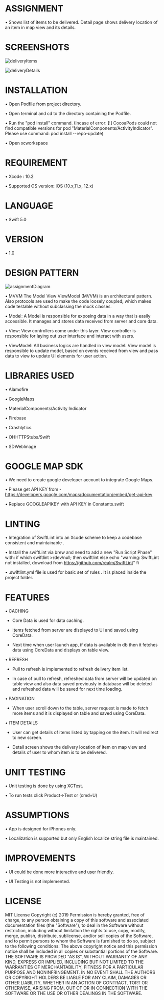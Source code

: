 # ASSIGNMENT

•    Shows list of items to be delivered. Detail page shows delivery location of an item in map view and its details.

# SCREENSHOTS

![deliveryItems](https://user-images.githubusercontent.com/37066441/66645972-71a2c480-ec42-11e9-8e47-420e7ef7a991.png)

![deliveryDetails](https://user-images.githubusercontent.com/37066441/66646013-8bdca280-ec42-11e9-9547-536ad218bfc0.png)

# INSTALLATION

•    Open Podfile from project directory.

•    Open terminal and cd to the directory containing the Podfile.

•    Run the "pod install" command. (Incase of error: [!] CocoaPods could not find compatible versions for pod "MaterialComponents/ActivityIndicator".  Please use command: pod install --repo-update)

•    Open xcworkspace 


# REQUIREMENT

•    Xcode : 10.2

•    Supported OS version: iOS (10.x,11.x, 12.x)


# LANGUAGE

•    Swift 5.0


# VERSION

•    1.0


# DESIGN PATTERN

![assignmentDiagram](https://user-images.githubusercontent.com/37066441/66646952-3ce43c80-ec45-11e9-94b5-3ae0252aa4da.jpg)


•    MVVM
The Model View ViewModel (MVVM) is an architectural pattern. Also protocols are used to make the code loosely coupled, which makes code testable without subclassing the mock classes.

•    Model: 
A Model is responsible for exposing data in a way that is easily accessible. It manages and stores data received from server and core data.

•    View: 
View controllers come under this layer. View controller is responsible for laying out user interface and interact with users.

•    ViewModel: 
All business logics are handled in view model. View model is responsible to update model, based on events received from view and pass data to view to update UI elements for user action.


# LIBRARIES USED
•    Alamofire

•    GoogleMaps

•    MaterialComponents/Activity Indicator

•    Firebase

•    Crashlytics

•    OHHTTPStubs/Swift

•    SDWebImage


# GOOGLE MAP SDK

•    We need to create google developer account to integrate Google Maps.

•    Please get API KEY from - https://developers.google.com/maps/documentation/embed/get-api-key

•    Replace GOOGLEAPIKEY with API KEY in Constants.swift


# LINTING
•    Integration of SwiftLint into an Xcode scheme to keep a codebase consistent and maintainable .

•    Install the swiftLint via brew and need to add a new "Run Script Phase" with:
if which swiftlint >/dev/null; then
swiftlint
else
echo "warning: SwiftLint not installed, download from https://github.com/realm/SwiftLint"
fi

•    .swiftlint.yml file is used for basic set of rules . It is placed inside the project folder.


# FEATURES

•    CACHING

-    Core Data is used for data caching. 

-    Items fetched from server are displayed to UI and saved using CoreData. 

-    Next time when user launch app, if data is available in db then it fetches data using CoreData and displays on table view.

•    REFRESH

-    Pull to refresh is implemented to refresh delivery item list. 

-    In case of pull to refresh, refreshed data from server will be updated on table view and also data saved previously in database will be deleted and refreshed data will be saved for next time loading.

•    PAGINATION

-    When user scroll down to the table, server request is made to fetch more items and it is displayed on table and saved using CoreData. 

•    ITEM DETAILS

-    User can get details of items listed by tapping on the item. It will redirect to new screen. 

-    Detail screen shows the delivery location of item on map view and details of user to whom item is to be delivered. 


# UNIT TESTING
•    Unit testing is done by using XCTest.

•    To run tests click Product->Test or (cmd+U)


# ASSUMPTIONS
•    App is designed for iPhones only.

•    Localization is supported but only English localize string file is maintained.

# IMPROVEMENTS
•    UI could be done more interactive and user friendly.

•    UI Testing is not implemented.

# LICENSE
MIT License
Copyright (c) 2019
Permission is hereby granted, free of charge, to any person obtaining a copy
of this software and associated documentation files (the "Software"), to deal
in the Software without restriction, including without limitation the rights
to use, copy, modify, merge, publish, distribute, sublicense, and/or sell
copies of the Software, and to permit persons to whom the Software is
furnished to do so, subject to the following conditions:
The above copyright notice and this permission notice shall be included in all
copies or substantial portions of the Software.
THE SOFTWARE IS PROVIDED "AS IS", WITHOUT WARRANTY OF ANY KIND, EXPRESS OR
IMPLIED, INCLUDING BUT NOT LIMITED TO THE WARRANTIES OF MERCHANTABILITY,
FITNESS FOR A PARTICULAR PURPOSE AND NONINFRINGEMENT. IN NO EVENT SHALL THE
AUTHORS OR COPYRIGHT HOLDERS BE LIABLE FOR ANY CLAIM, DAMAGES OR OTHER
LIABILITY, WHETHER IN AN ACTION OF CONTRACT, TORT OR OTHERWISE, ARISING FROM,
OUT OF OR IN CONNECTION WITH THE SOFTWARE OR THE USE OR OTHER DEALINGS IN THE
SOFTWARE.

